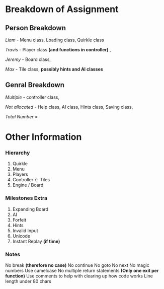 # Breakdown of Assignment

## Person Breakdown

*Liam* - Menu class, Loading class, Quirkle class


*Travis* - Player class **(and functions in controller)** , 


*Jeremy* - Board class,  


*Max* - Tile class, **possibly hints and AI classes**


## Genral Breakdown

*Multiple* - controller class, 

*Not allocated* - Help class, AI class, Hints class, Saving class,

*Total Number* = 

# Other Information

### Hierarchy 

1. Quirkle
2. Menu
3. Players
4. Controller <- Tiles
5. Engine / Board

### Milestones Extra

1. Expanding Board
2. AI
3. Forfeit
4. Hints
5. Invalid Input
6. Unicode
7. Instant Replay **(if time)** 

### Notes
No break **(therefore no case)**
No continue
No goto 
No next
No magic numbers
Use camelcase 
No multiple return statements **(Only one exit per function)**
Use comments to help with clearing up how code works
Line length under 80 chars

